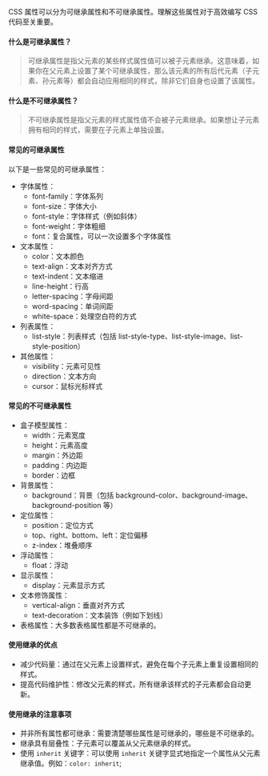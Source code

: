 CSS 属性可以分为可继承属性和不可继承属性。理解这些属性对于高效编写 CSS 代码至关重要。

#### 什么是可继承属性？

> 可继承属性是指父元素的某些样式属性值可以被子元素继承。这意味着，如果你在父元素上设置了某个可继承属性，那么该元素的所有后代元素（子元素、孙元素等）都会自动应用相同的样式，除非它们自身也设置了该属性。

#### 什么是不可继承属性？

> 不可继承属性是指父元素的样式属性值不会被子元素继承。如果想让子元素拥有相同的样式，需要在子元素上单独设置。

#### 常见的可继承属性

以下是一些常见的可继承属性：

- 字体属性：
  - font-family：字体系列
  - font-size：字体大小
  - font-style：字体样式（例如斜体）
  - font-weight：字体粗细
  - font：复合属性，可以一次设置多个字体属性
- 文本属性：
  - color：文本颜色
  - text-align：文本对齐方式
  - text-indent：文本缩进
  - line-height：行高
  - letter-spacing：字母间距
  - word-spacing：单词间距
  - white-space：处理空白符的方式
- 列表属性：
  - list-style：列表样式（包括 list-style-type、list-style-image、list-style-position）
- 其他属性：
  - visibility：元素可见性
  - direction：文本方向
  - cursor：鼠标光标样式

#### 常见的不可继承属性

- 盒子模型属性：
  - width：元素宽度
  - height：元素高度
  - margin：外边距
  - padding：内边距
  - border：边框
- 背景属性：
  - background：背景（包括 background-color、background-image、background-position 等）
- 定位属性：
  - position：定位方式
  - top、right、bottom、left：定位偏移
  - z-index：堆叠顺序
- 浮动属性：
  - float：浮动
- 显示属性：
  - display：元素显示方式
- 文本修饰属性：
  - vertical-align：垂直对齐方式
  - text-decoration：文本装饰（例如下划线）
- 表格属性：大多数表格属性都是不可继承的。

#### 使用继承的优点

- 减少代码量：通过在父元素上设置样式，避免在每个子元素上重复设置相同的样式。
- 提高代码维护性：修改父元素的样式，所有继承该样式的子元素都会自动更新。

#### 使用继承的注意事项

- 并非所有属性都可继承：需要清楚哪些属性是可继承的，哪些是不可继承的。
- 继承具有层叠性：子元素可以覆盖从父元素继承的样式。
- 使用 `inherit` 关键字：可以使用 `inherit` 关键字显式地指定一个属性从父元素继承值。例如：`color: inherit`;
